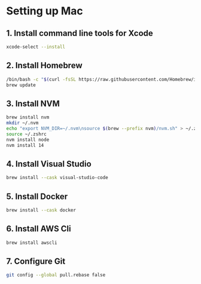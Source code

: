 # Setting up Mac
## 1. Install command line tools for Xcode
```zsh
xcode-select --install
```

## 2. Install Homebrew
```zsh
/bin/bash -c "$(curl -fsSL https://raw.githubusercontent.com/Homebrew/install/HEAD/install.sh)"
brew update
```

## 3. Install NVM
```zsh
brew install nvm
mkdir ~/.nvm
echo "export NVM_DIR=~/.nvm\nsource $(brew --prefix nvm)/nvm.sh" > ~/.zshrc
source ~/.zshrc
nvm install node
nvm install 14
```

## 4. Install Visual Studio
```zsh
brew install --cask visual-studio-code
```

## 5. Install Docker
```zsh
brew install --cask docker
```

## 6. Install AWS Cli
```zsh
brew install awscli
```

## 7. Configure Git
```zsh
git config --global pull.rebase false
```
